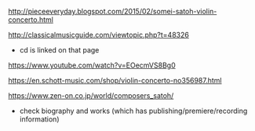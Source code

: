 

http://pieceeveryday.blogspot.com/2015/02/somei-satoh-violin-concerto.html

http://classicalmusicguide.com/viewtopic.php?t=48326

- cd is linked on that page

https://www.youtube.com/watch?v=EOecmVS8Bg0

https://en.schott-music.com/shop/violin-concerto-no356987.html

https://www.zen-on.co.jp/world/composers_satoh/

- check biography and works (which has publishing/premiere/recording information)
